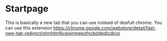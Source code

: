# Startpage
This is basically a new tab that you can use instead of deafult chrome. You can use this extension 
https://chrome.google.com/webstore/detail/fast-new-tab-redirect/ohnfdmfkceojnmepofncbddpdicdjcoi
